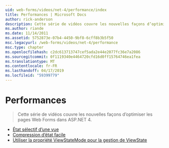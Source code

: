 ```yaml
---
uid: web-forms/videos/net-4/performance/index
title: Performances | Microsoft Docs
author: rick-anderson
description: Cette série de vidéos couvre les nouvelles façons d’optimiser les pages Web Forms dans ASP.NET 4.
ms.author: riande
ms.date: 11/14/2011
ms.assetid: 5752873e-07b4-4450-9bf8-6cff8b3b5f50
msc.legacyurl: /web-forms/videos/net-4/performance
msc.type: chapter
ms.openlocfilehash: c2dc613713747cef5ada2e44e2077fc36e7a2086
ms.sourcegitcommit: 0f1119340e4464720cfd16d0ff15764746ea1fea
ms.translationtype: MT
ms.contentlocale: fr-FR
ms.lasthandoff: 04/17/2019
ms.locfileid: "59399779"
---
```

# <a name="performance"></a>Performances

> Cette série de vidéos couvre les nouvelles façons d’optimiser les pages Web Forms dans ASP.NET 4.


- [État sélectif d’une vue](aspnet-4-quick-hit-selective-view-state.md)
- [Compression d’état facile](aspnet-4-quick-hit-easy-state-compression.md)
- [Utiliser la propriété ViewStateMode pour la gestion de ViewState](how-do-i-use-the-viewstatemode-property-for-managing-viewstate.md)
